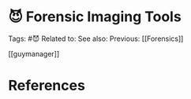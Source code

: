 # 😈 Forensic Imaging Tools

Tags: #😈
Related to: 
See also: 
Previous: [[Forensics]]

[[guymanager]]

# References